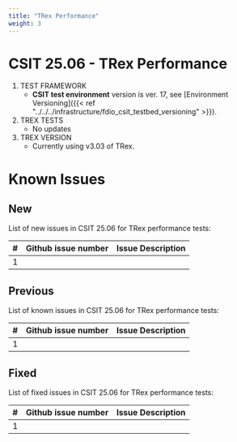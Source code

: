 ```yaml
---
title: "TRex Performance"
weight: 3
---
```


# CSIT 25.06 - TRex Performance

1. TEST FRAMEWORK
   - **CSIT test environment** version is ver. 17, see
     [Environment Versioning]({{< ref "../../../infrastructure/fdio_csit_testbed_versioning" >}}).
2. TREX TESTS
   - No updates
3. TREX VERSION
   - Currently using v3.03 of TRex.

# Known Issues

## New

List of new issues in CSIT 25.06 for TRex performance tests:

**#** | **Github issue number**                          | **Issue Description**
------|--------------------------------------------------|--------------------------------------------------------------
  1   |                                                  |

## Previous

List of known issues in CSIT 25.06 for TRex performance tests:

**#** | **Github issue number**                                      | **Issue Description**
------|--------------------------------------------------------------|--------------------------------------------------
  1   |                                                              |


## Fixed

List of fixed issues in CSIT 25.06 for TRex performance tests:

**#** | **Github issue number**                          | **Issue Description**
------|--------------------------------------------------|--------------------------------------------------------------
  1   |                                                  |
